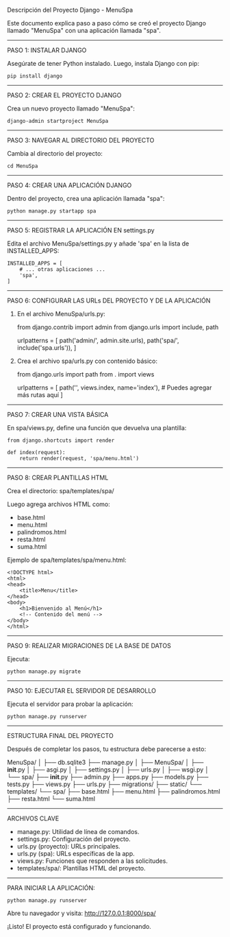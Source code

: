 Descripción del Proyecto Django - MenuSpa

Este documento explica paso a paso cómo se creó el proyecto Django llamado "MenuSpa" con una aplicación llamada "spa".

-------------------------------------------------------------------------------

PASO 1: INSTALAR DJANGO

Asegúrate de tener Python instalado. Luego, instala Django con pip:

    pip install django

-------------------------------------------------------------------------------

PASO 2: CREAR EL PROYECTO DJANGO

Crea un nuevo proyecto llamado "MenuSpa":

    django-admin startproject MenuSpa

-------------------------------------------------------------------------------

PASO 3: NAVEGAR AL DIRECTORIO DEL PROYECTO

Cambia al directorio del proyecto:

    cd MenuSpa

-------------------------------------------------------------------------------

PASO 4: CREAR UNA APLICACIÓN DJANGO

Dentro del proyecto, crea una aplicación llamada "spa":

    python manage.py startapp spa

-------------------------------------------------------------------------------

PASO 5: REGISTRAR LA APLICACIÓN EN settings.py

Edita el archivo MenuSpa/settings.py y añade 'spa' en la lista de INSTALLED_APPS:

    INSTALLED_APPS = [
        # ... otras aplicaciones ...
        'spa',
    ]

-------------------------------------------------------------------------------

PASO 6: CONFIGURAR LAS URLs DEL PROYECTO Y DE LA APLICACIÓN

1. En el archivo MenuSpa/urls.py:

    from django.contrib import admin
    from django.urls import include, path

    urlpatterns = [
        path('admin/', admin.site.urls),
        path('spa/', include('spa.urls')),
    ]

2. Crea el archivo spa/urls.py con contenido básico:

    from django.urls import path
    from . import views

    urlpatterns = [
        path('', views.index, name='index'),
        # Puedes agregar más rutas aquí
    ]

-------------------------------------------------------------------------------

PASO 7: CREAR UNA VISTA BÁSICA

En spa/views.py, define una función que devuelva una plantilla:

    from django.shortcuts import render

    def index(request):
        return render(request, 'spa/menu.html')

-------------------------------------------------------------------------------

PASO 8: CREAR PLANTILLAS HTML

Crea el directorio: spa/templates/spa/

Luego agrega archivos HTML como:
- base.html
- menu.html
- palindromos.html
- resta.html
- suma.html

Ejemplo de spa/templates/spa/menu.html:

    <!DOCTYPE html>
    <html>
    <head>
        <title>Menu</title>
    </head>
    <body>
        <h1>Bienvenido al Menú</h1>
        <!-- Contenido del menú -->
    </body>
    </html>

-------------------------------------------------------------------------------

PASO 9: REALIZAR MIGRACIONES DE LA BASE DE DATOS

Ejecuta:

    python manage.py migrate

-------------------------------------------------------------------------------

PASO 10: EJECUTAR EL SERVIDOR DE DESARROLLO

Ejecuta el servidor para probar la aplicación:

    python manage.py runserver

-------------------------------------------------------------------------------

ESTRUCTURA FINAL DEL PROYECTO

Después de completar los pasos, tu estructura debe parecerse a esto:

MenuSpa/
│
├── db.sqlite3
├── manage.py
│
├── MenuSpa/
│   ├── __init__.py
│   ├── asgi.py
│   ├── settings.py
│   ├── urls.py
│   ├── wsgi.py
│
└── spa/
    ├── __init__.py
    ├── admin.py
    ├── apps.py
    ├── models.py
    ├── tests.py
    ├── views.py
    ├── urls.py
    ├── migrations/
    ├── static/
    └── templates/
        └── spa/
            ├── base.html
            ├── menu.html
            ├── palindromos.html
            ├── resta.html
            └── suma.html


-------------------------------------------------------------------------------

ARCHIVOS CLAVE

- manage.py: Utilidad de línea de comandos.
- settings.py: Configuración del proyecto.
- urls.py (proyecto): URLs principales.
- urls.py (spa): URLs específicas de la app.
- views.py: Funciones que responden a las solicitudes.
- templates/spa/: Plantillas HTML del proyecto.

-------------------------------------------------------------------------------

PARA INICIAR LA APLICACIÓN:

    python manage.py runserver

Abre tu navegador y visita: http://127.0.0.1:8000/spa/

¡Listo! El proyecto está configurado y funcionando.
